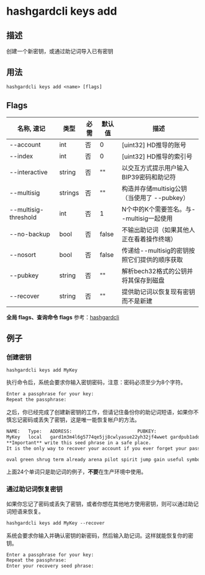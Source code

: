# hashgardcli keys add

## 描述

创建一个新密钥，或通过助记词导入已有密钥

## 用法

```
hashgardcli keys add <name> [flags]
```

## Flags

| 名称, 速记       | 类型   | 必需 | 默认值 | 描述                                                              |
| --------------- | --------- | -------------------------- | ----------------------- | -------------------------- |
| --account       | int | 否 | 0 | [uint32] HD推导的账号                                              |
| --index         | int | 否 | 0 | [uint32] HD推导的索引号                                            |
| --interactive | string | 否 | "" | 以交互方式提示用户输入BIP39密码和助记符 |
| --multisig | strings | 否 | "" | 构造并存储multisig公钥（当使用了 --pubkey） |
| --multisig-threshold | int | 否 | 1 | N个中的K个需要签名。与--multisig一起使用 |
| --no-backup     | bool | 否 | false | 不输出助记词（如果其他人正在看着操作终端）                              |
| --nosort | bool | 否 | false | 传递给--multisig的密钥按照它们提供的顺序获取 |
| --pubkey | string | 否 | "" | 解析bech32格式的公钥并将其保存到磁盘 |
| --recover       | string | 否 | "" | 提供助记词以恢复现有密钥而不是新建                                     |

 **全局 flags、查询命令 flags** 参考：[hashgardcli](../README.md)
 
## 例子

### 创建密钥

```shell
hashgardcli keys add MyKey
```

执行命令后，系统会要求你输入密钥密码，注意：密码必须至少为8个字符。

```txt
Enter a passphrase for your key:
Repeat the passphrase:
```

之后，你已经完成了创建新密钥的工作，但请记住备份你的助记词短语，如果你不慎忘记密码或丢失了密钥，这是唯一能恢复帐户的方法。

```txt
NAME:	Type:	ADDRESS:						PUBKEY:
MyKey	local	gard1m3m4l6g5774qe5jj8cwlyasue22yh32jf4wwet	gardpub1addwnpepqvu549hgyhnxlveqmtdn2xywygxpgzcsqefxur47zkz4e0e9x67hvjr6r6p
**Important** write this seed phrase in a safe place.
It is the only way to recover your account if you ever forget your password.

oval green shrug term already arena pilot spirit jump gain useful symbol hover grid item concert kiss zero bleak farm capable peanut snack basket
```

上面24个单词只是助记词的例子，**不要**在生产环境中使用。

### 通过助记词恢复密钥

如果你忘记了密码或丢失了密钥，或者你想在其他地方使用密钥，则可以通过助记词短语来恢复。

```txt
hashgardcli keys add MyKey --recover
```

系统会要求你输入并确认密钥的新密码，然后输入助记词。这样就能恢复你的密钥。

```txt
Enter a passphrase for your key:
Repeat the passphrase:
Enter your recovery seed phrase:
```
